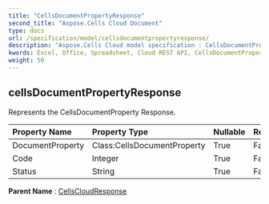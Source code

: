 ```yaml
---
title: "CellsDocumentPropertyResponse"
second_title: "Aspose.Cells Cloud Document"
type: docs
url: /specification/model/cellsdocumentpropertyresponse/
description: "Aspose.Cells Cloud model specification : CellsDocumentPropertyResponse. Effortlessly handle Excel and other spreadsheet documents with features like opening, generating, editing, splitting, merging, comparing, and converting."
kwords: Excel, Office, Spreadsheet, Cloud REST API, CellsDocumentPropertyResponse
weight: 50
---
```


## **cellsDocumentPropertyResponse**

Represents the CellsDocumentProperty Response. 

| Property Name | Property Type | Nullable |  ReadOnly | DefaultValue | Description | 
| :- | :- | :- |:- |  :- | :- |
| DocumentProperty | Class:CellsDocumentProperty | True |  False |  |  |  
| Code | Integer | True |  False |  |  |  
| Status | String | True |  False |  |  |  

**Parent Name** : [CellsCloudResponse](/specification/model/cellscloudresponse)


